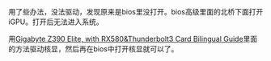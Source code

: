 用了些办法，没法驱动，发现原来是bios里没打开。bios高级里面的北桥下面打开iGPU。打开后无法进入系统。

用[Gigabyte Z390 Elite, with RX580&Thunderbolt3 Card Bilingual Guide](https://blog.xjn819.com/?p=660)里面的方法驱动核显，然后再在bios中打开核显就可以了。
